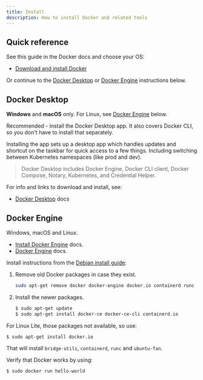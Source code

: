 ```yaml
---
title: Install
description: How to install Docker and related tools
---
```


## Quick reference

See this guide in the Docker docs and choose your OS:

- [Download and install Docker](https://docs.docker.com/get-started/#download-and-install-docker)

Or continue to the [Docker Desktop](#docker-desktop) or [Docker Engine](#docker-engine) instructions below.


## Docker Desktop

**Windows** and **macOS** only. For Linux, see [Docker Engine](#docker-engine) below.

Recommended - install the Docker Desktop app. It also covers Docker CLI, so you don't have to install that separately.

Installing the app sets up a desktop app which handles updates and shortcut on the taskbar for quick access to a few things. Including switching between Kubernetes namespaces (like prod and dev).

> Docker Desktop includes Docker Engine, Docker CLI client, Docker Compose, Notary, Kubernetes, and Credential Helper.

For info and links to download and install, see:

- [Docker Desktop](https://docs.docker.com/desktop/) docs


## Docker Engine

Windows, macOS and Linux.

- [Install Docker Engine](https://docs.docker.com/engine/install/) docs.
- [Docker Engine](https://docs.docker.com/engine/) docs.

Install instructions from the [Debian install guide](https://docs.docker.com/engine/install/debian/):

1. Remove old Docker packages in case they exist.
    ```sh
    sudo apt-get remove docker docker-engine docker.io containerd runc
    ```
2. Install the newer packages.
    ```sh
    $ sudo apt-get update
    $ sudo apt-get install docker-ce docker-ce-cli containerd.io
    ```

For Linux Lite, those packages not available, so use:

```sh
$ sudo apt-get install docker.io
```

That will install `bridge-utils`, `containerd`, `runc` and `ubuntu-fan`.

Verify that Docker works by using:

```sh
$ sudo docker run hello-world
```
